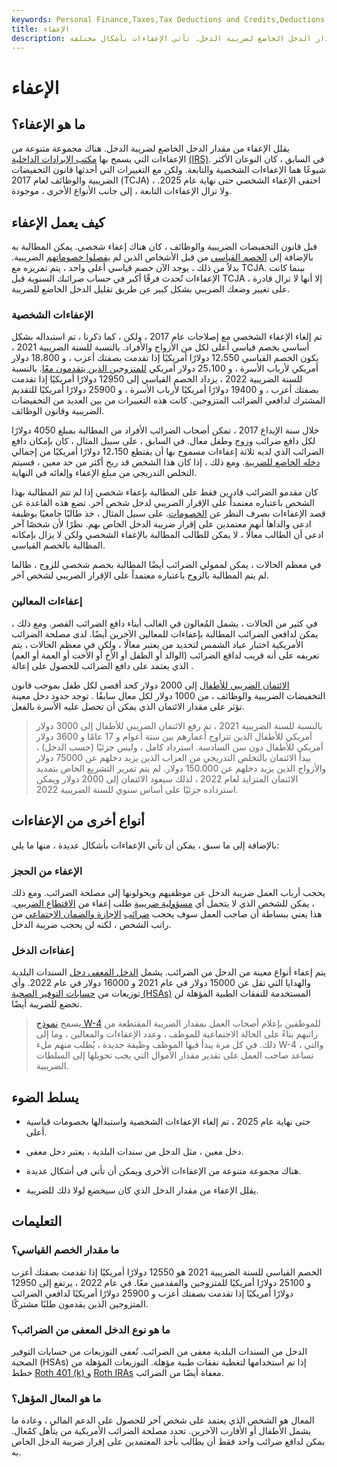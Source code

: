 ```yaml
---
keywords: Personal Finance,Taxes,Tax Deductions and Credits,Deductions and Credits
title: الإعفاء
description: يقلل الإعفاء من مقدار الدخل الخاضع لضريبة الدخل. تأتي الإعفاءات بأشكال مختلفة.
---
```


# الإعفاء
## ما هو الإعفاء؟

يقلل الإعفاء من مقدار الدخل الخاضع لضريبة الدخل. هناك مجموعة متنوعة من الإعفاءات التي يسمح بها [مكتب الإيرادات الداخلية](/irs) [(IRS)](/irs). في السابق ، كان النوعان الأكثر شيوعًا هما الإعفاءات الشخصية والتابعة. ولكن مع التغييرات التي أحدثها قانون التخفيضات الضريبية والوظائف لعام 2017 (TCJA) ، اختفى الإعفاء الشخصي حتى نهاية عام 2025. ولا تزال الإعفاءات التابعة ، إلى جانب الأنواع الأخرى ، موجودة.

## كيف يعمل الإعفاء

قبل قانون التخفيضات الضريبية والوظائف ، كان هناك إعفاء شخصي. يمكن المطالبة به بالإضافة إلى [الخصم القياسي](/standarddeduction) من قبل الأشخاص الذين لم [يفصلوا خصوماتهم](/itemizeddeduction) الضريبية. بدلاً من ذلك ، يوجد الآن خصم قياسي أعلى واحد ، يتم تمريره مع TCJA. بينما كانت الإعفاءات تُحدث فرقًا أكبر في حساب ضرائبك السنوية قبل TCJA ، إلا أنها لا تزال قادرة على تغيير وضعك الضريبي بشكل كبير عن طريق تقليل الدخل الخاضع للضريبة.

### الإعفاءات الشخصية

تم إلغاء الإعفاء الشخصي مع إصلاحات عام 2017 ، ولكن ، كما ذكرنا ، تم استبداله بشكل أساسي بخصم قياسي أعلى لكل من الأزواج والأفراد. بالنسبة للسنة الضريبية 2021 ، يكون الخصم القياسي 12،550 دولارًا أمريكيًا إذا تقدمت بصفتك أعزب ، و 18،800 دولار أمريكي لأرباب الأسرة ، و 25،100 دولار أمريكي [للمتزوجين الذين يتقدمون معًا](/mfj). بالنسبة للسنة الضريبية 2022 ، يزداد الخصم القياسي إلى 12950 دولارًا أمريكيًا إذا تقدمت بصفتك أعزب ، و 19400 دولارًا أمريكيًا لأرباب الأسرة ، و 25900 دولارًا أمريكيًا للتقديم المشترك لدافعي الضرائب المتزوجين. كانت هذه التغييرات من بين العديد من التخفيضات الضريبية وقانون الوظائف.

خلال سنة الإيداع 2017 ، تمكن أصحاب الضرائب الأفراد من المطالبة بمبلغ 4050 دولارًا لكل دافع ضرائب وزوج وطفل معال. في السابق ، على سبيل المثال ، كان بإمكان دافع الضرائب الذي لديه ثلاثة إعفاءات مسموح بها أن يقتطع 12،150 دولارًا أمريكيًا من إجمالي [دخله الخاضع للضريبة](/taxableincome). ومع ذلك ، إذا كان هذا الشخص قد ربح أكثر من حد معين ، فسيتم التخلص التدريجي من مبلغ الإعفاء وإلغائه في النهاية.

كان مقدمو الضرائب قادرين فقط على المطالبة بإعفاء شخصي إذا لم تتم المطالبة بهذا الشخص باعتباره معتمداً على الإقرار الضريبي لدخل شخص آخر. تضع هذه القاعدة عن قصد الإعفاءات بصرف النظر عن [الخصومات](/deduction). على سبيل المثال ، خذ طالبًا جامعيًا بوظيفة ادعى والداها أنهم معتمدين على إقرار ضريبة الدخل الخاص بهم. نظرًا لأن شخصًا آخر ادعى أن الطالب معالًا ، لا يمكن للطالب المطالبة بالإعفاء الشخصي ولكن لا يزال بإمكانه المطالبة بالخصم القياسي.

في معظم الحالات ، يمكن لممولي الضرائب أيضًا المطالبة بخصم شخصي للزوج ، طالما لم يتم المطالبة بالزوج باعتباره معتمداً على الإقرار الضريبي لشخص آخر.

### إعفاءات المعالين

في كثير من الحالات ، يشمل المُعالون في الغالب أبناء دافع الضرائب القصر. ومع ذلك ، يمكن لدافعي الضرائب المطالبة بإعفاءات للمعالين الآخرين أيضًا. لدى مصلحة الضرائب الأمريكية اختبار عباد الشمس لتحديد من يعتبر معالًا ، ولكن في معظم الحالات ، يتم تعريفه على أنه قريب لدافع الضرائب (الوالد أو الطفل أو الأخ أو الأخت أو العمة أو العم) الذي يعتمد على دافع الضرائب للحصول على إعالة .

[الائتمان الضريبي للأطفال](/childtaxcredit) إلى 2000 دولار كحد أقصى لكل طفل بموجب قانون التخفيضات الضريبية والوظائف ، من 1000 دولار لكل معال سابقًا . توجد حدود دخل معينة تؤثر على مقدار الائتمان الذي يمكن أن تحصل عليه الأسرة بالفعل.

> بالنسبة للسنة الضريبية 2021 ، تم رفع الائتمان الضريبي للأطفال إلى 3000 دولار أمريكي للأطفال الذين تتراوح أعمارهم بين ستة أعوام و 17 عامًا و 3600 دولار أمريكي للأطفال دون سن السادسة. استرداد كامل ، وليس جزئيًا (حسب الدخل) ، يبدأ الائتمان بالتخلص التدريجي من العزاب الذين يزيد دخلهم عن 75000 دولار والأزواج الذين يزيد دخلهم عن 150.000 دولار. لم يتم تمرير التشريع الخاص بتمديد الائتمان المتزايد لعام 2022 ، لذلك سيعود الائتمان إلى 2000 دولار ويمكن استرداده جزئيًا على أساس سنوي للسنة الضريبية 2022.

>

## أنواع أخرى من الإعفاءات

بالإضافة إلى ما سبق ، يمكن أن تأتي الإعفاءات بأشكال عديدة ، منها ما يلي:

### الإعفاء من الحجز

يحجب أرباب العمل ضريبة الدخل عن موظفيهم ويحولونها إلى مصلحة الضرائب. ومع ذلك ، يمكن للشخص الذي لا يتحمل أي [مسؤولية ضريبية](/taxliability) طلب إعفاء من [الاقتطاع الضريبي](/withholding). هذا يعني ببساطة أن صاحب العمل سوف يحجب [ضرائب](/payrolltax) [الإجازة والضمان الاجتماعي](/payrolltax) من راتب الشخص ، لكنه لن يحجب ضريبة الدخل.

### إعفاءات الدخل

يتم إعفاء أنواع معينة من الدخل من الضرائب. يشمل [الدخل المعفى دخل](/exemptincome) السندات البلدية والهدايا التي تقل عن 15000 دولار في عام 2021 و 16000 دولار في عام 2022. وأي توزيعات من [حسابات التوفير الصحية (HSAs)](/hsa) المستخدمة للنفقات الطبية المؤهلة لن تخضع للضريبة أيضًا.

> يسمح [نموذج W-4](/w4form) للموظفين بإعلام أصحاب العمل بمقدار الضريبة المقتطعة من راتبهم بناءً على الحالة الاجتماعية للموظف ، وعدد الإعفاءات والمعالين ، وما إلى ذلك. في كل مرة يبدأ فيها الموظف وظيفة جديدة ، يُطلب منهم ملء W-4 ، والتي تساعد صاحب العمل على تقدير مقدار الأموال التي يجب تحويلها إلى السلطات الضريبية.

>

## يسلط الضوء

- حتى نهاية عام 2025 ، تم إلغاء الإعفاءات الشخصية واستبدالها بخصومات قياسية أعلى.

- دخل معين ، مثل الدخل من سندات البلدية ، يعتبر دخل معفى.

- هناك مجموعة متنوعة من الإعفاءات الأخرى ويمكن أن تأتي في أشكال عديدة.

- يقلل الإعفاء من مقدار الدخل الذي كان سيخضع لولا ذلك للضريبة.

## التعليمات

### ما مقدار الخصم القياسي؟

الخصم القياسي للسنة الضريبية 2021 هو 12550 دولارًا أمريكيًا إذا تقدمت بصفتك أعزب و 25100 دولارًا أمريكيًا للمتزوجين والمقدمين معًا. في عام 2022 ، يرتفع إلى 12950 دولارًا أمريكيًا إذا تقدمت بصفتك أعزب و 25900 دولارًا أمريكيًا لدافعي الضرائب المتزوجين الذين يقدمون طلبًا مشتركًا.

### ما هو نوع الدخل المعفى من الضرائب؟

الدخل من السندات البلدية معفى من الضرائب. تُعفى التوزيعات من حسابات التوفير الصحية (HSAs) إذا تم استخدامها لتغطية نفقات طبية مؤهلة. التوزيعات المؤهلة من خطط [Roth 401 (k) و](/roth401k) [Roth IRAs](/rothira) معفاة أيضًا من الضرائب.

### ما هو المعال المؤهل؟

المعال هو الشخص الذي يعتمد على شخص آخر للحصول على الدعم المالي ، وعادة ما يشمل الأطفال أو الأقارب الآخرين. تحدد مصلحة الضرائب الأمريكية من يتأهل كمُعال. يمكن لدافع ضرائب واحد فقط أن يطالب بأحد المعتمدين على إقرار ضريبة الدخل الخاص به.

